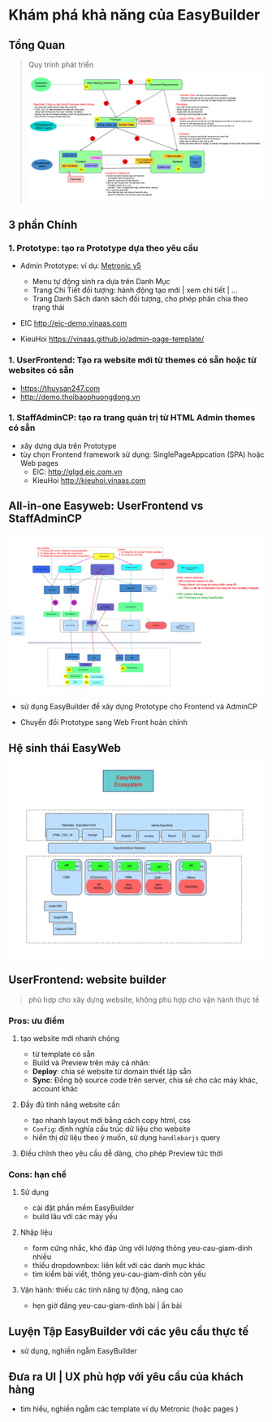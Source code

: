 

# Khám phá khả năng của EasyBuilder

## Tổng Quan 
> Quy trình phát triển
![DevelopmentProcess](DevelopmentProcess.png)
## 3 phần Chính 
### 1. Prototype: tạo ra Prototype dựa theo yêu cầu
- Admin Prototype: ví dụ: [Metronic v5](http://mymetronic02.showcase.easywebhub.me/)
    - Menu tự động sinh ra dựa trên Danh Mục
    - Trang Chi Tiết đối tượng: hành động tạo mới | xem chi tiết | ...
    - Trang Danh Sách danh sách đối tượng, cho phép phân chia theo trạng thái

- EIC http://eic-demo.vinaas.com 
- KieuHoi    https://vinaas.github.io/admin-page-template/ 
    
### 1. UserFrontend: Tạo ra website mới từ themes có sẵn hoặc từ websites có sẵn
- https://thuysan247.com
- http://demo.thoibaophuongdong.vn

### 1. StaffAdminCP: tạo ra trang quản trị từ HTML Admin themes có sẵn
- xây dựng dựa trên Prototype 
- tùy chọn Frontend framework sử dụng: SinglePageAppcation (SPA) hoặc Web pages
    - EIC: http://qlgd.eic.com.vn
    - KieuHoi  http://kieuhoi.vinaas.com 

## All-in-one Easyweb: UserFrontend vs StaffAdminCP
![EW-Generator](EW-AdminCPGenerator.png)

- sử dụng EasyBuilder để xây dựng Prototype cho Frontend và AdminCP

- Chuyển đổi Prototype sang Web Front hoàn chỉnh

## Hệ sinh thái EasyWeb 
![EW-Ecosystem](EasyWeb-Ecosystem.png)


## UserFrontend: website builder
> phù hợp cho xây dựng website, không phù hợp cho vận hành thực tế

### Pros: ưu điểm 
1. tạo website mới nhanh chóng
    - từ template có sẵn
    - Build và Preview trên máy cá nhân: 
    - **Deploy**: chia sẻ website từ domain thiết lập sẵn 
    - **Sync**: Đồng bộ source code trên server, chia sẻ cho các máy khác, account khác

1. Đầy đủ tính năng website cần
    - tạo nhanh layout mới bằng cách copy html, css
    - `Config`: định nghĩa cấu trúc dữ liệu cho website 
    - hiển thị dữ liệu theo ý muốn, sử dụng `handlebarjs` query

1. Điều chỉnh theo yêu cầu dễ dàng, cho phép Preview tức thời

### Cons: hạn chế    

1. Sử dụng
    - cài đặt phần mềm EasyBuilder
    - build lâu với các máy yếu
1. Nhập liệu
    - form cứng nhắc, khó đáp ứng với lượng thông yeu-cau-giam-dinh nhiều
    - thiếu dropdownbox: liên kết với các danh mục khác
    - tìm kiếm bài viết, thông yeu-cau-giam-dinh còn yếu

1. Vận hành: thiếu các tính năng tự động, nâng cao
    - hẹn giờ đăng yeu-cau-giam-dinh bài | ẩn bài



## Luyện Tập EasyBuilder với các yêu cầu thực tế
- sử dụng, nghiền ngẫm EasyBuilder 

## Đưa ra UI | UX phù hợp với yêu cầu của khách hàng
- tìm hiểu, nghiền ngẫm các template ví dụ Metronic (hoặc pages )
